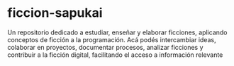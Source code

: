 # ficcion-sapukai
Un repositorio dedicado a estudiar, enseñar y elaborar ficciones, aplicando conceptos de ficción a la programación. Acá podés intercambiar ideas, colaborar en proyectos, documentar procesos, analizar ficciones y contribuir a la ficción digital, facilitando el acceso a información relevante
